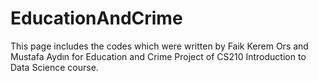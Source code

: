 # EducationAndCrime

This page includes the codes which were written by Faik Kerem Ors and Mustafa Aydın for Education and Crime Project of CS210 Introduction to Data Science course. 
